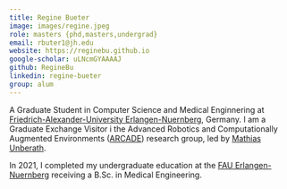 ```yaml
---
title: Regine Bueter
image: images/regine.jpeg
role: masters {phd,masters,undergrad}
email: rbuter1@jh.edu
website: https://reginebu.github.io
google-scholar: uLNcmGYAAAAJ
github: RegineBu
linkedin: regine-bueter
group: alum
---
```


A Graduate Student in Computer Science and Medical Enginnering at [Friedrich-Alexander-University Erlangen-Nuernberg](https://www.fau.de/), Germany. I am a Graduate Exchange Visitor i the Advanced Robotics and Computationally Augmented
Environments ([ARCADE](https://arcade.cs.jhu.edu/)) research group, led by [Mathias
Unberath](https://mathiasunberath.github.io/).

In 2021, I completed my undergraduate education at the [FAU Erlangen-Nuernberg](https://www.fau.de/) receiving a B.Sc. in Medical Engineering.
